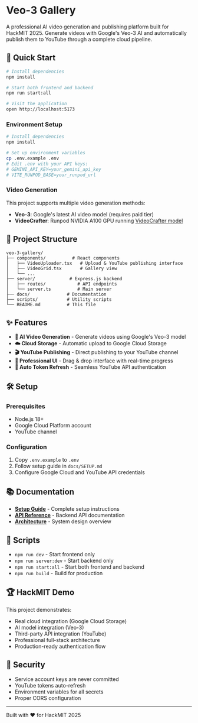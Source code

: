 # Veo-3 Gallery

A professional AI video generation and publishing platform built for HackMIT 2025. Generate videos with Google's Veo-3 AI and automatically publish them to YouTube through a complete cloud pipeline.

## 🚀 Quick Start

```bash
# Install dependencies
npm install

# Start both frontend and backend
npm run start:all

# Visit the application
open http://localhost:5173
```

### Environment Setup

```bash
# Install dependencies
npm install

# Set up environment variables
cp .env.example .env
# Edit .env with your API keys:
# GEMINI_API_KEY=your_gemini_api_key
# VITE_RUNPOD_BASE=your_runpod_url
```

### Video Generation

This project supports multiple video generation methods:

- **Veo-3**: Google's latest AI video model (requires paid tier)
- **VideoCrafter**: Runpod NVIDIA A100 GPU running [VideoCrafter model](https://github.com/AILab-CVC/VideoCrafter)

## 📁 Project Structure

```
veo-3-gallery/
├── components/          # React components
│   ├── VideoUploader.tsx   # Upload & YouTube publishing interface
│   ├── VideoGrid.tsx       # Gallery view
│   └── ...
├── server/             # Express.js backend
│   ├── routes/            # API endpoints
│   └── server.ts          # Main server
├── docs/              # Documentation
├── scripts/           # Utility scripts
└── README.md          # This file
```

## ✨ Features

- **🤖 AI Video Generation** - Generate videos using Google's Veo-3 model
- **☁️ Cloud Storage** - Automatic upload to Google Cloud Storage
- **🎬 YouTube Publishing** - Direct publishing to your YouTube channel
- **🎨 Professional UI** - Drag & drop interface with real-time progress
- **🔄 Auto Token Refresh** - Seamless YouTube API authentication

## 🛠️ Setup

### Prerequisites
- Node.js 18+
- Google Cloud Platform account
- YouTube channel

### Configuration
1. Copy `.env.example` to `.env`
2. Follow setup guide in `docs/SETUP.md`
3. Configure Google Cloud and YouTube API credentials

## 📚 Documentation

- **[Setup Guide](docs/SETUP.md)** - Complete setup instructions
- **[API Reference](docs/API.md)** - Backend API documentation
- **[Architecture](docs/ARCHITECTURE.md)** - System design overview

## 🎯 Scripts

- `npm run dev` - Start frontend only
- `npm run server:dev` - Start backend only
- `npm run start:all` - Start both frontend and backend
- `npm run build` - Build for production

## 🏆 HackMIT Demo

This project demonstrates:
- Real cloud integration (Google Cloud Storage)
- AI model integration (Veo-3)
- Third-party API integration (YouTube)
- Professional full-stack architecture
- Production-ready authentication flow

## 🔐 Security

- Service account keys are never committed
- YouTube tokens auto-refresh
- Environment variables for all secrets
- Proper CORS configuration

---

Built with ❤️ for HackMIT 2025
